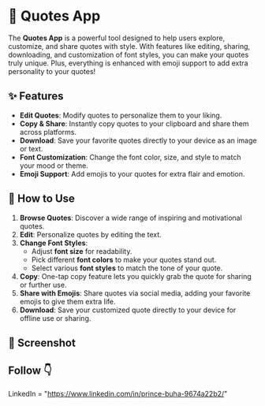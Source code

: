 # 📜 Quotes App

The **Quotes App** is a powerful tool designed to help users explore, customize, and share quotes with style. With features like editing, sharing, downloading, and customization of font styles, you can make your quotes truly unique. Plus, everything is enhanced with emoji support to add extra personality to your quotes!

## ✨ Features

- **Edit Quotes**: Modify quotes to personalize them to your liking.
- **Copy & Share**: Instantly copy quotes to your clipboard and share them across platforms.
- **Download**: Save your favorite quotes directly to your device as an image or text.
- **Font Customization**: Change the font color, size, and style to match your mood or theme.
- **Emoji Support**: Add emojis to your quotes for extra flair and emotion.

## 📲 How to Use

1. **Browse Quotes**: Discover a wide range of inspiring and motivational quotes.
2. **Edit**: Personalize quotes by editing the text.
3. **Change Font Styles**:
   - Adjust **font size** for readability.
   - Pick different **font colors** to make your quotes stand out.
   - Select various **font styles** to match the tone of your quote.
4. **Copy**: One-tap copy feature lets you quickly grab the quote for sharing or further use.
5. **Share with Emojis**: Share quotes via social media, adding your favorite emojis to give them extra life.
6. **Download**: Save your customized quote directly to your device for offline use or sharing.

## 📸 Screenshot 

  ## Follow 👇
 LinkedIn  = "https://www.linkedin.com/in/prince-buha-9674a22b2/"


